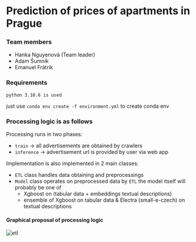 # Prediction of prices of apartments in Prague

### Team members

* Hanka Nguyenová (Team leader) 
* Adam Šumník
* Emanuel Frátrik

### Requirements

``python 3.10.6 is used``

just use ``conda env create -f environment.yml`` to create conda env 


### Processing logic is as follows
Processing runs in two phases:
* `train` -> all advertisements are obtained by crawlers
* `inference` -> advertisement url is provided by user via web app

Implementation is also implemented in 2 main classes:
* `ETL` class handles data obtaining and preprocessings
* `Model` class operates on preprocessed data by `ETL`
   the model itself will probably be one of
   - Xgboost on (tabular data + embeddings textual descriptions)
   - ensemble of Xgboost on tabular data & Electra (small-e-czech) on textual descriptions

#### Graphical proposal of processing logic 


![etl](https://user-images.githubusercontent.com/65658910/201643260-06bb1a57-564a-4413-9df0-c344095bff66.png)
